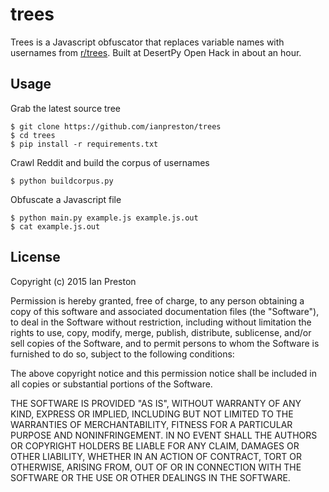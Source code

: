 # trees

Trees is a Javascript obfuscator that replaces variable names with usernames from [r/trees](https://www.reddit.com/r/trees). Built at DesertPy Open Hack in about an hour.

## Usage

Grab the latest source tree

    $ git clone https://github.com/ianpreston/trees
    $ cd trees
    $ pip install -r requirements.txt

Crawl Reddit and build the corpus of usernames

    $ python buildcorpus.py

Obfuscate a Javascript file

    $ python main.py example.js example.js.out
    $ cat example.js.out

## License

Copyright (c) 2015 Ian Preston

Permission is hereby granted, free of charge, to any person obtaining a copy of this software and associated documentation files (the "Software"), to deal in the Software without restriction, including without limitation the rights to use, copy, modify, merge, publish, distribute, sublicense, and/or sell copies of the Software, and to permit persons to whom the Software is furnished to do so, subject to the following conditions:

The above copyright notice and this permission notice shall be included in all copies or substantial portions of the Software.

THE SOFTWARE IS PROVIDED "AS IS", WITHOUT WARRANTY OF ANY KIND, EXPRESS OR IMPLIED, INCLUDING BUT NOT LIMITED TO THE WARRANTIES OF MERCHANTABILITY, FITNESS FOR A PARTICULAR PURPOSE AND NONINFRINGEMENT. IN NO EVENT SHALL THE AUTHORS OR COPYRIGHT HOLDERS BE LIABLE FOR ANY CLAIM, DAMAGES OR OTHER LIABILITY, WHETHER IN AN ACTION OF CONTRACT, TORT OR OTHERWISE, ARISING FROM, OUT OF OR IN CONNECTION WITH THE SOFTWARE OR THE USE OR OTHER DEALINGS IN THE SOFTWARE.
